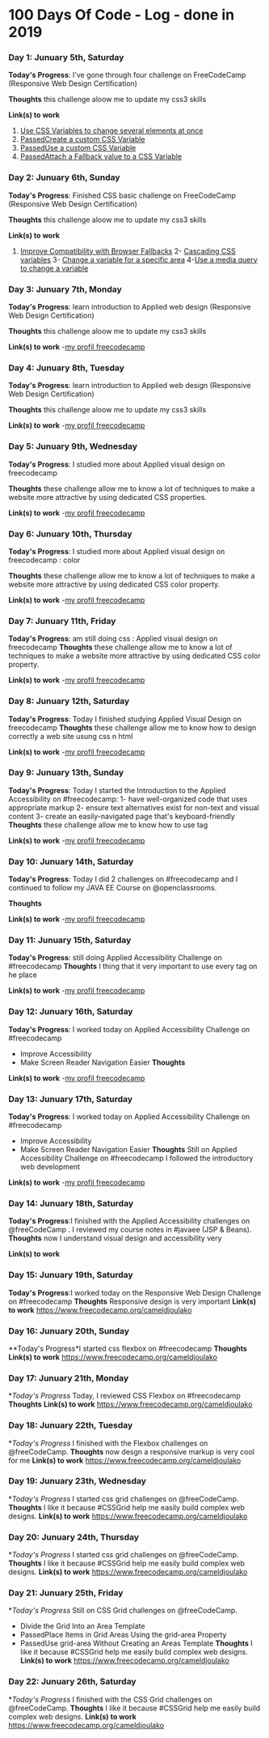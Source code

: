 # 100 Days Of Code - Log - done in 2019

### Day 1: Junuary 5th, Saturday

**Today's Progress**: I've gone through four challenge on FreeCodeCamp (Responsive Web Design Certification)

**Thoughts** this challenge aloow me to update my css3 skills

**Link(s) to work**
1. [Use CSS Variables to change several elements at once](https://learn.freecodecamp.org/responsive-web-design/basic-css/use-css-variables-to-change-several-elements-at-once)
2. [PassedCreate a custom CSS Variable](https://learn.freecodecamp.org/responsive-web-design/basic-css/create-a-custom-css-variable)
3. [PassedUse a custom CSS Variable](https://learn.freecodecamp.org/responsive-web-design/basic-css/use-a-custom-css-variable)
4. [PassedAttach a Fallback value to a CSS Variable](https://learn.freecodecamp.org/responsive-web-design/basic-css/attach-a-fallback-value-to-a-css-variable)

### Day 2: Junuary 6th, Sunday

**Today's Progress**: Finished CSS basic challenge on FreeCodeCamp (Responsive Web Design Certification)

**Thoughts** this challenge aloow me to update my css3 skills

**Link(s) to work**
1. [Improve Compatibility with Browser Fallbacks](https://learn.freecodecamp.org/responsive-web-design/basic-css/improve-compatibility-with-browser-fallbacks)
2- [Cascading CSS variables](https://www.freecodecamp.org/cameldjoulako)
3- [Change a variable for a specific area](https://www.freecodecamp.org/cameldjoulako)
4-[Use a media query to change a variable](https://www.freecodecamp.org/cameldjoulako)

### Day 3: Junuary 7th, Monday

**Today's Progress**: learn introduction to Applied web design (Responsive Web Design Certification)

**Thoughts** this challenge aloow me to update my css3 skills

**Link(s) to work**
-[my profil freecodecamp](https://www.freecodecamp.org/cameldjoulako)

### Day 4: Junuary 8th, Tuesday

**Today's Progress**: learn introduction to Applied web design (Responsive Web Design Certification)

**Thoughts** this challenge aloow me to update my css3 skills

**Link(s) to work**
-[my profil freecodecamp](https://www.freecodecamp.org/cameldjoulako)

### Day 5: Junuary 9th, Wednesday

**Today's Progress**: I studied more about Applied visual design on freecodecamp

**Thoughts** these challenge allow me to know a lot of techniques to make a website more attractive by using dedicated CSS properties.

**Link(s) to work**
-[my profil freecodecamp](https://www.freecodecamp.org/cameldjoulako)


### Day 6: Junuary 10th, Thursday

**Today's Progress**: I studied more about Applied visual design on freecodecamp : color

**Thoughts** these challenge allow me to know a lot of techniques to make a website more attractive by using dedicated CSS color property.

**Link(s) to work**
-[my profil freecodecamp](https://www.freecodecamp.org/cameldjoulako)

### Day 7: Junuary 11th, Friday

**Today's Progress**: am still doing css : Applied visual design on freecodecamp
**Thoughts** these challenge allow me to know a lot of techniques to make a website more attractive by using dedicated CSS color property.

**Link(s) to work**
-[my profil freecodecamp](https://www.freecodecamp.org/cameldjoulako)

### Day 8: Junuary 12th, Saturday

**Today's Progress**: Today I finished studying Applied Visual Design on freecodecamp
**Thoughts** these challenge allow me to know how to design correctly a web site usung css n html

**Link(s) to work**
-[my profil freecodecamp](https://www.freecodecamp.org/cameldjoulako)

### Day 9: Junuary 13th, Sunday

**Today's Progress**: Today I started the Introduction to the Applied Accessibility on #freecodecamp:
1- have well-organized code that uses appropriate markup
2- ensure text alternatives exist for non-text and visual content
3- create an easily-navigated page that's keyboard-friendly
**Thoughts** these challenge allow me to know how to use tag

**Link(s) to work**
-[my profil freecodecamp](https://www.freecodecamp.org/cameldjoulako)

### Day 10: Junuary 14th, Saturday

**Today's Progress**: Today I did 2 challenges on #freecodecamp and I continued to follow my JAVA EE Course on @openclassrooms.

**Thoughts** 

**Link(s) to work**
-[my profil freecodecamp](https://www.freecodecamp.org/cameldjoulako)

### Day 11: Junuary 15th, Saturday

**Today's Progress**: still doing Applied Accessibility Challenge on #freecodecamp
**Thoughts** I thing that it very important to use every tag on he place

**Link(s) to work**
-[my profil freecodecamp](https://www.freecodecamp.org/cameldjoulako)

### Day 12: Junuary 16th, Saturday

**Today's Progress**: I worked today on Applied Accessibility Challenge on #freecodecamp
- Improve Accessibility
- Make Screen Reader Navigation Easier
**Thoughts** 

**Link(s) to work**
-[my profil freecodecamp](https://www.freecodecamp.org/cameldjoulako)


### Day 13: Junuary 17th, Saturday

**Today's Progress**: I worked today on Applied Accessibility Challenge on #freecodecamp
- Improve Accessibility
- Make Screen Reader Navigation Easier
**Thoughts** Still on Applied Accessibility Challenge on #freecodecamp
I followed the introductory web development

**Link(s) to work**
-[my profil freecodecamp](https://www.freecodecamp.org/cameldjoulako)

### Day 14: Junuary 18th, Saturday

**Today's Progress**:I finished with the Applied Accessibility challenges on @freeCodeCamp .
I reviewed my course notes in #javaee (JSP & Beans).
**Thoughts** now I understand visual design and accessibility very 

**Link(s) to work**

### Day 15: Junuary 19th, Saturday

**Today's Progress**:I worked today on the Responsive Web Design Challenge on #freecodecamp
**Thoughts** Responsive design is very important 
**Link(s) to work** https://www.freecodecamp.org/cameldjoulako

### Day 16: Junuary 20th, Sunday

**Today's Progress*I started css flexbox on #freecodecamp
**Thoughts** 
**Link(s) to work** https://www.freecodecamp.org/cameldjoulako

### Day 17: Junuary 21th, Monday

**Today's Progress* Today, I reviewed CSS Flexbox on #freecodecamp
**Thoughts** 
**Link(s) to work** https://www.freecodecamp.org/cameldjoulako

### Day 18: Junuary 22th, Tuesday

**Today's Progress* I finished with the Flexbox challenges on @freeCodeCamp.
**Thoughts** now desgn a responsive markup is very cool for me
**Link(s) to work** https://www.freecodecamp.org/cameldjoulako


### Day 19: Junuary 23th, Wednesday

**Today's Progress* I started css grid challenges on @freeCodeCamp.
**Thoughts** I like it because #CSSGrid help me easily build complex web designs.
**Link(s) to work** https://www.freecodecamp.org/cameldjoulako

### Day 20: Junuary 24th, Thursday

**Today's Progress* I started css grid challenges on @freeCodeCamp.
**Thoughts** I like it because #CSSGrid help me easily build complex web designs.
**Link(s) to work** https://www.freecodecamp.org/cameldjoulako

### Day 21: Junuary 25th, Friday

**Today's Progress* Still on CSS Grid challenges on @freeCodeCamp.
+ Divide the Grid Into an Area Template
+ PassedPlace Items in Grid Areas Using the grid-area Property
+ PassedUse grid-area Without Creating an Areas Template
**Thoughts** I like it because #CSSGrid help me easily build complex web designs.
**Link(s) to work** https://www.freecodecamp.org/cameldjoulako

### Day 22: Junuary 26th, Saturday

**Today's Progress* I finished with the CSS Grid challenges on @freeCodeCamp.
**Thoughts** I like it because #CSSGrid help me easily build complex web designs.
**Link(s) to work** https://www.freecodecamp.org/cameldjoulako


